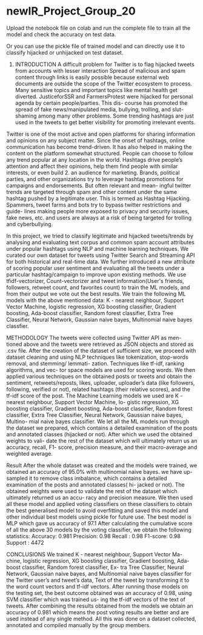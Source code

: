# newIR_Project_Group_20

Upload the notebook file on colab and run the complete file to train all the model and check the accuracy on test data. 

Or you can use the pickle file of trained model and can directly use it to classify hijacked or unhijacked on test dataset. 


1. INTRODUCTION
A difficult problem for Twitter is to flag hijacked tweets from accounts with lesser interaction Spread of malicious and spam content through links is easily possible because external web documents are outside the scope of the Twitter ecosystem to process. Many sensitive topics and important topics like mental health get diverted. JusticeforSSR and FarmersProtest were hijacked for personal agenda by certain people/parties. This dis- course has promoted the spread of fake news/manipulated media, bullying, trolling, and slut-shaming among many other problems. Some trending hashtags are just used in the tweets to get better visibility for promoting irrelevant events.

Twitter is one of the most active and open platforms for sharing information and opinions on any subject matter.
Since the onset of hashtags, online communication has become trend-driven. It has also helped in making the content on the platform somewhat structured. People can choose to follow any trend popular at any location in the world. Hashtags drive people’s attention and affect their opinions, help them find people with similar interests, or even build 2. an audience for marketing. Brands, political parties, and other organizations try to leverage hashtag promotions for campaigns and endorsements. But often relevant and mean- ingful twitter trends are targeted through spam and other content under the same hashtag pushed by a legitimate user. This is termed as Hashtag Hijacking. Spammers, tweet farms and bots try to bypass twitter restrictions and guide- lines making people more exposed to privacy and security issues, fake news, etc. and users are always at a risk of being targeted for trolling and cyberbullying.

In this project, we tried to classify legitimate and hijacked tweets/trends by analysing and evaluating text corpus and common spam account attributes under popular hashtags using NLP and machine learning techniques. We curated our own dataset for tweets using Twitter Search and Streaming API for both historical and real-time data.  We further introduced a new attribute of scoring popular user sentiment and evaluating all the tweets under a particular hashtag/campaign to improve upon existing methods. We use tfidf-vectorizer, Count-vectorizer and tweet information(User's friends, followers, retweet count, and favorites count) to train the ML models, and from their output we vote out the best results. We train the following ML models with the above mentioned data: K - nearest neighbour, Support Vector Machine, logistic regression, XG boosting classifier, Gradient boosting, Ada-boost classifier, Random forest classifier, Extra Tree Classifier, Neural Network, Gaussian naive bayes, Multinomial naive bayes classfier. 

METHODOLOGY
The tweets were collected using Twitter API as men- tioned above and the tweets were retrieved as JSON objects and stored as .csv file. After the creation of the dataset of sufficient size, we proceed with dataset cleaning and using NLP techniques like tokenization, stop-words removal, and stemming/ lemmati- zation. Techniques like tf-idf, ranking algorithms, and vec- tor space models are used for scoring words.
We then applied various techniques on the obtained posts or tweets and obtain the sentiment, retweets/reposts, likes, uploader, uploader’s data (like followers, following, verified or not), related hashtags (their relative scores), and the tf-idf score of the post. The Machine Learning models we used are K - nearest neighbour, Support Vector Machine, lo- gistic regression, XG boosting classifier, Gradient boosting, Ada-boost classifier, Random forest classifier, Extra Tree Classifier, Neural Network, Gaussian naive bayes, Multino- mial naive bayes classifier. We let all the ML models run through the dataset we prepared, which contains a detailed examination of the posts and annotated classes (hijacked or not). After which we used the obtained weights to vali- date the rest of the dataset which will ultimately return us an accuracy, recall, F1- score, precision measure, and their macro-average and weighted average.

Result
After the whole dataset was created and the models were trained, we obtained an accuracy of 95.0% with multinomial naive bayes.
we have up-sampled it to remove class imbalance, which contains a detailed examination of the posts and annotated classes( hi- jacked or not). The obtained weights were used to validate the rest of the dataset which ultimately returned us an accu- racy and precision measure. We then used all these model and applied voting classifiers on these classifiers to obtain the best generalised model to avoid overfitting and saved this model and other individual best models using pickle for future use. The best model is MLP which gave us accuracy of 97.1
After calculating the cumulative score of all the above 30 models by the voting classifier, we obtain the following statistics:
Accuracy: 0.981
Precision: 0.98
Recall : 0.98
F1-score: 0.98
Support : 4472


CONCLUSIONS
We trained K - nearest neighbour, Support Vector Ma- chine, logistic regression, XG boosting classifier, Gradient boosting, Ada-boost classifier, Random forest classifier, Ex- tra Tree Classifier, Neural Network, Gaussian naive bayes, and Multinomial naive bayes classifier for the Twitter user’s and tweet’s data, Text of the tweet by transforming it to the word count vectors and tf-idf vectors. After running those models on the testing set, the best outcome obtained was an accuracy of 0.98, using SVM classifier which was trained us- ing the tf-idf vectors of the text of tweets. After combining the results obtained from the models we obtain an accuracy of 0.981 which means the post voting results are better and are used instead of any single method. All this was done on a dataset collected, annotated and compiled manually by the group members.
